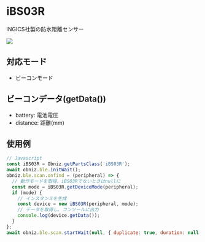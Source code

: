 # iBS03R

INGICS社製の防水距離センサー

![](image.jpg)

## 対応モード

- ビーコンモード

## ビーコンデータ(getData())

- battery: 電池電圧
- distance: 距離(mm)

## 使用例

```javascript
// Javascript
const iBS03R = Obniz.getPartsClass('iBS03R');
await obniz.ble.initWait();
obniz.ble.scan.onfind = (peripheral) => {
  // 動作モードを取得、iBS03Rでないときはnullに
  const mode = iBS03R.getDeviceMode(peripheral);
  if (mode) {
    // インスタンスを生成
    const device = new iBS03R(peripheral, mode);
    // データを取得し、コンソールに出力
    console.log(device.getData());
  }
};
await obniz.ble.scan.startWait(null, { duplicate: true, duration: null });
```
